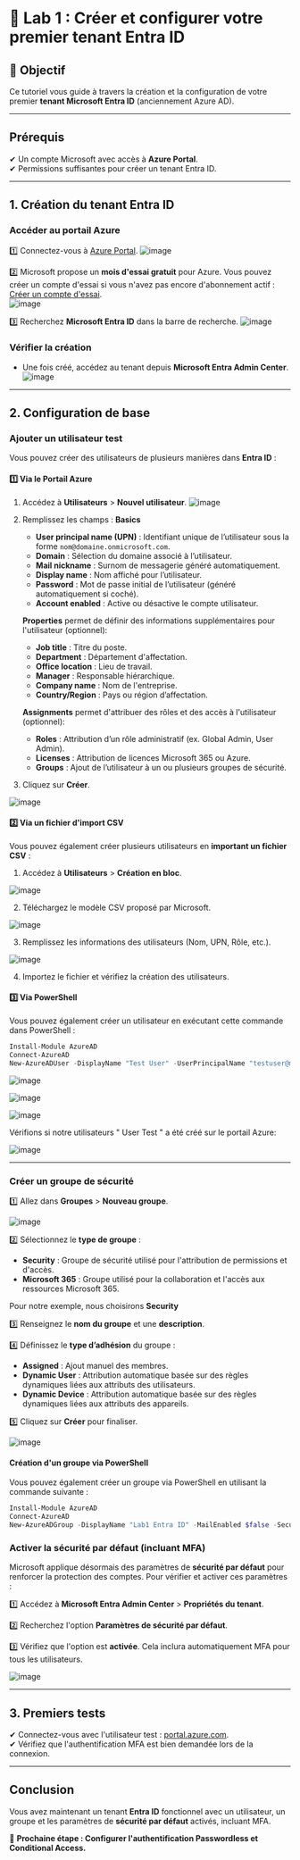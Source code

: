 # 🔬 Lab 1 : Créer et configurer votre premier tenant Entra ID

## 📝 Objectif
Ce tutoriel vous guide à travers la création et la configuration de votre premier **tenant Microsoft Entra ID** (anciennement Azure AD).

---

##  Prérequis
✔ Un compte Microsoft avec accès à **Azure Portal**.    
✔ Permissions suffisantes pour créer un tenant Entra ID.

---

##  1. Création du tenant Entra ID

###  Accéder au portail Azure
1️⃣ Connectez-vous à [Azure Portal](https://portal.azure.com). 
![image](https://github.com/user-attachments/assets/e92859d6-a399-4c73-8d06-3a92a58d2cf4)

2️⃣ Microsoft propose un **mois d'essai gratuit** pour Azure. Vous pouvez créer un compte d'essai si vous n'avez pas encore d'abonnement actif : [Créer un compte d'essai](https://azure.microsoft.com/fr-fr/free/).  
![image](https://github.com/user-attachments/assets/11208313-fd6d-4c92-8a6a-37319e64e701)

3️⃣ Recherchez **Microsoft Entra ID** dans la barre de recherche.
![image](https://github.com/user-attachments/assets/2dc5121c-6a11-4ef2-be6c-400d2ad8c06a)

###  Vérifier la création
- Une fois créé, accédez au tenant depuis **Microsoft Entra Admin Center**.
![image](https://github.com/user-attachments/assets/12cbb866-ee67-4fd2-aed3-82ce7a1fde01)

---

##  2. Configuration de base

###  Ajouter un utilisateur test
Vous pouvez créer des utilisateurs de plusieurs manières dans **Entra ID** :

#### 1️⃣ Via le Portail Azure
1. Accédez à **Utilisateurs** > **Nouvel utilisateur**.
![image](https://github.com/user-attachments/assets/c394b9d5-c742-457d-83f3-73abe2f3c58e)

2. Remplissez les champs :
   **Basics**
   - **User principal name (UPN)** : Identifiant unique de l’utilisateur sous la forme `nom@domaine.onmicrosoft.com`.
   - **Domain** : Sélection du domaine associé à l’utilisateur.
   - **Mail nickname** : Surnom de messagerie généré automatiquement.
   - **Display name** : Nom affiché pour l’utilisateur.
   - **Password** : Mot de passe initial de l’utilisateur (généré automatiquement si coché).
   - **Account enabled** : Active ou désactive le compte utilisateur.
     
   **Properties** permet de définir des informations supplémentaires pour l'utilisateur (optionnel):
   - **Job title** : Titre du poste.
   - **Department** : Département d'affectation.
   - **Office location** : Lieu de travail.
   - **Manager** : Responsable hiérarchique.
   - **Company name** : Nom de l'entreprise.
   - **Country/Region** : Pays ou région d’affectation.
     
   **Assignments** permet d'attribuer des rôles et des accès à l'utilisateur (optionnel):
   - **Roles** : Attribution d’un rôle administratif (ex. Global Admin, User Admin).
   - **Licenses** : Attribution de licences Microsoft 365 ou Azure.
   - **Groups** : Ajout de l’utilisateur à un ou plusieurs groupes de sécurité.
  
3. Cliquez sur **Créer**.
   
![image](https://github.com/user-attachments/assets/87c6a094-a1dc-4ef9-a9a8-90526760abfb)


#### 2️⃣ Via un fichier d'import CSV
Vous pouvez également créer plusieurs utilisateurs en **important un fichier CSV** :
1. Accédez à **Utilisateurs** > **Création en bloc**.
   
![image](https://github.com/user-attachments/assets/b3434b74-7f24-4d22-825e-0998a5992266)

2. Téléchargez le modèle CSV proposé par Microsoft.

![image](https://github.com/user-attachments/assets/2d2b234f-6655-4657-855e-049525ce4808)

3. Remplissez les informations des utilisateurs (Nom, UPN, Rôle, etc.).

![image](https://github.com/user-attachments/assets/67d55a4e-b83c-451b-a2de-054676715bc2)

4. Importez le fichier et vérifiez la création des utilisateurs.

#### 3️⃣ Via PowerShell
Vous pouvez également créer un utilisateur en exécutant cette commande dans PowerShell :
```powershell
Install-Module AzureAD
Connect-AzureAD
New-AzureADUser -DisplayName "Test User" -UserPrincipalName "testuser@myentra.onmicrosoft.com" -AccountEnabled $true -PasswordProfile @{Password="P@ssword123"; ForceChangePasswordNextLogin=$true} -MailNickName "testuser"
```

![image](https://github.com/user-attachments/assets/c55c0abc-3539-4b33-a061-e58b5d66d06a)

![image](https://github.com/user-attachments/assets/30bff4b0-9534-45fe-a02d-dd0115bf214c)

![image](https://github.com/user-attachments/assets/bb219718-2e49-4341-9af8-22797acbb750)

Vérifions si notre utilisateurs " User Test " a été créé sur le portail Azure:

![image](https://github.com/user-attachments/assets/b2de8d7a-7923-416c-9e89-c2f38a42a57e)




---

###  Créer un groupe de sécurité
1️⃣ Allez dans **Groupes** > **Nouveau groupe**. 

![image](https://github.com/user-attachments/assets/5d9c4ac5-7de9-400f-aa43-6fda58d8ab14)

2️⃣ Sélectionnez le **type de groupe** :
   - **Security** : Groupe de sécurité utilisé pour l'attribution de permissions et d'accès.
   - **Microsoft 365** : Groupe utilisé pour la collaboration et l'accès aux ressources Microsoft 365.

Pour notre exemple, nous choisirons **Security**
     
3️⃣ Renseignez le **nom du groupe** et une **description**.

4️⃣ Définissez le **type d’adhésion** du groupe :
   - **Assigned** : Ajout manuel des membres.
   - **Dynamic User** : Attribution automatique basée sur des règles dynamiques liées aux attributs des utilisateurs.
   - **Dynamic Device** : Attribution automatique basée sur des règles dynamiques liées aux attributs des appareils.
     
5️⃣ Cliquez sur **Créer** pour finaliser.

![image](https://github.com/user-attachments/assets/733f5185-a6ce-428a-864b-812aed0a5526)

####  Création d'un groupe via PowerShell
Vous pouvez également créer un groupe via PowerShell en utilisant la commande suivante :
```powershell
Install-Module AzureAD
Connect-AzureAD
New-AzureADGroup -DisplayName "Lab1 Entra ID" -MailEnabled $false -SecurityEnabled $true -MailNickName "adminsentra"
```

###  Activer la sécurité par défaut (incluant MFA)
Microsoft applique désormais des paramètres de **sécurité par défaut** pour renforcer la protection des comptes. Pour vérifier et activer ces paramètres :

1️⃣ Accédez à **Microsoft Entra Admin Center** > **Propriétés du tenant**.  

2️⃣ Recherchez l'option **Paramètres de sécurité par défaut**.  

3️⃣ Vérifiez que l'option est **activée**. Cela inclura automatiquement MFA pour tous les utilisateurs.

![image](https://github.com/user-attachments/assets/2469733f-52c1-4b79-b42b-4e208f2c01d8)

---

##  3. Premiers tests

✔ Connectez-vous avec l'utilisateur test : [portal.azure.com](https://portal.azure.com).  
✔ Vérifiez que l'authentification MFA est bien demandée lors de la connexion.

---

##  Conclusion
Vous avez maintenant un tenant **Entra ID** fonctionnel avec un utilisateur, un groupe et les paramètres de **sécurité par défaut** activés, incluant MFA.  

🚀 **Prochaine étape : Configurer l'authentification Passwordless et Conditional Access.**
